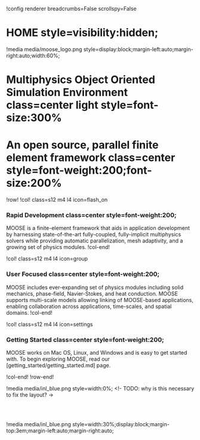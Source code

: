 !config renderer breadcrumbs=False scrollspy=False

# HOME style=visibility:hidden;

!media media/moose_logo.png style=display:block;margin-left:auto;margin-right:auto;width:60%;

# Multiphysics Object Oriented Simulation Environment class=center light style=font-size:300%

# An open source, parallel finite element framework class=center style=font-weight:200;font-size:200%


!row!
!col! class=s12 m4 l4 icon=flash_on
### Rapid Development class=center style=font-weight:200;

MOOSE is a finite-element framework that aids in application development by harnessing
state-of-the-art fully-coupled, fully-implicit multiphysics solvers while providing automatic
parallelization, mesh adaptivity, and a growing set of physics modules.
!col-end!

!col! class=s12 m4 l4 icon=group
### User Focused class=center style=font-weight:200;

MOOSE includes ever-expanding set of physics modules including solid mechanics, phase-field,
Navier-Stokes, and heat conduction. MOOSE supports multi-scale models allowing linking of
MOOSE-based applications, enabling collaboration across applications, time-scales, and spatial
domains.
!col-end!

!col! class=s12 m4 l4 icon=settings
### Getting Started class=center style=font-weight:200;

MOOSE works on Mac OS, Linux, and Windows and is easy to get started with. To begin exploring
MOOSE, read our [getting_started/getting_started.md] page.

!col-end!
!row-end!

!media media/inl_blue.png style=width:0%; <!- TODO: why is this necessary to fix the layout? ->

<br>
<br>

!media media/inl_blue.png style=width:30%;display:block;margin-top:3em;margin-left:auto;margin-right:auto;


